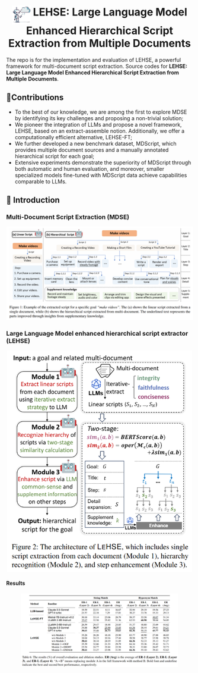 <div align="center">
    <h1> <img src="figures/agent.png" height=50 align="texttop">  LEHSE: Large Language Model Enhanced Hierarchical Script Extraction from Multiple Documents</h1>
</div>

<p align="center">

</p>



The repo is for the implementation and evaluation of LEHSE, a powerful framework for multi-document script extraction. Source codes for **LEHSE: Large Language Model Enhanced Hierarchical Script Extraction from Multiple Documents**.


<div><a id="Contributions"></a></div>

## 🌟Contributions

- To the best of our knowledge, we are among the first to explore MDSE by identifying its key challenges and proposing a non-trivial solution;
- We pioneer the integration of LLMs and propose a novel framework, LEHSE, based on an extract-assemble notion. Additionally, we offer a computationally efficient alternative, LEHSE-FT;
- We further developed a new benchmark dataset, MDScript, which provides multiple document sources and a manually annotated hierarchical script for each goal;
- Extensive experiments demonstrate the superiority of MDScript through both automatic and human evaluation, and moreover, smaller specialized models fine-tuned with MDScript data achieve capabilities comparable to LLMs.
<div><a id="Citation"></a></div>






<div><a id="Introduction"></a></div>

## 📖 Introduction


### Multi-Document Script Extraction (MDSE)


<div align="center">
    <img src="figures/framework.png" alt="Construction of IN3" width="800"/>
    <br/>
</div>





### Large Language Model enhanced hierarchical script extractor (LEHSE)


<div align="center">
    <img src="figures/case.png" alt="Construction of IN3" width="500"/>
    <br/>
</div>





#### Results

<center>
  <figure>
    <img src="figures/result.png" width="1000">
  </figure>
</center>









